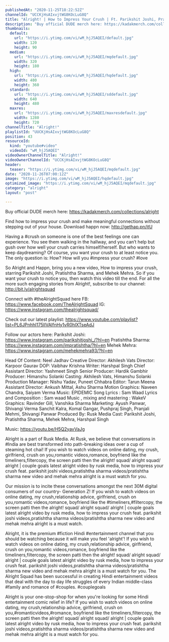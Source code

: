```yaml
---
publishedAt: "2020-11-25T18:22:52Z"
channelId: "UCCKjHsAIxvjtWG8KOcLuG8Q"
title: "Alright! | How to Impress Your Crush | Ft. Parikshit Joshi, Pratishtha Sharma & Mehek Mehra"
description: "Buy official DUDE merch here: https://kadakmerch.com/collections/alright\n\nFind how to impress your crush and make meaningful connections without stepping out of your house. Download happn now: http://gethap.pn/itU\n\nHaving a #crush on someone is one of the best feelings one can experience. You see them walking in the hallway, and you can’t help but gush over how well your crush carries himself/herself. But who wants to keep daydreaming? Of course, you want your crush to at least notice you. The only question is: How? How will you #impress your crush? #love \n\nSo Alright and Happn, bring you a new video, How to impress your crush, starring Parikshit Joshi, Pratishtha Sharma, and Mehek Mehra. So if you want your crush to notice you, then watch this video till the end. For all the more such engaging stories from Alright!, subscribe to our channel: http://bit.ly/alrightsquad\n\nConnect with #theAlrightSquad here\nFB: https://www.facebook.com/TheAlrightSquad\nIG: https://www.instagram.com/thealrightsquad/\n\nCheck out our latest playlist: https://www.youtube.com/playlist?list=PL6JPnhhI175lIVAlfnHy1vR0hlXTseAdJ\n\nFollow our actors here:\nParikshit Joshi: https://www.instagram.com/parikshitjoshi_/?hl=en\nPratishtha Sharma: https://www.instagram.com/impratishtha/?hl=en\nMehek Mehra: https://www.instagram.com/mehekmehra93/?hl=en\n\nHead Of Content: Neel Jadhav\nCreative Director: Akhilesh Vats\nDirector: Karpoor Gaurav\nDOP: Vaibhav Krishna\nWriter: Harshpal Singh\nChief Assistant Director: Yashmeet Singh\nSenior Producer: Hardik Gambhir\nProducer: Himanshu Solanki\nCasting: Akhilesh Vats, Himanshu Solanki\nProduction Manager: Nishu Yadav, Puneet Chhabra\nEditor: Tarun Meena\nAssistant Director: Ankush Mittal, Ashu Sharma\nMotion Graphics: Naveen Chandra, Saiyam Verma\nMusic: EPIDEMIC\nSong Lyrics : Sam Waad\nLyrics and Composition : Sam waad\nMusic , mixing and mastering : WakeV\nGraphics: Ravinder Gill, Vanshika Sharma\nMarketing: Ayush Panwar, Shivangi Verma Sanchit Kalra, Komal Gangar, Pushpraj Singh, Pranjali Mehmi, Shivangi Panwar\nProduced By: Rusk Media\nCast: Parikshit Joshi, Pratishtha Sharma, Mehek Mehra, Harshpal Singh\n\nMusic: https://youtu.be/H5Q2yavVaJg\n\nAlright is a part of Rusk Media. At Rusk, we believe that conversations in #India are best transformed into path-breaking ideas over a cup of steaming hot chai! If you wish to watch videos on online dating, my crush, girlfriend, crush on you,romantic videos,romance, boyfriend like the timeliners,filtercopy, the screen patti then the alright! squad/ alright squad/ alright | couple goals latest alright video by rusk media, how to impress your crush feat. parikshit joshi videos,pratishtha sharma videos/pratishtha sharma new video and mehak mehra alright is a must watch for you. \n\nOur mission is to incite these conversations amongst the next 30M digital consumers of our country- Generation Z! If you wish to watch videos on online dating, my crush,relationship advice, girlfriend, crush on you,romantic videos,romance, boyfriend like the #timeliners,#filtercopy, the screen patti then the alright! squad/ alright squad/ alright | couple goals latest alright video by rusk media, how to impress your crush feat. parikshit joshi videos,pratishtha sharma videos/pratishtha sharma new video and mehak mehra alright is a must watch.\n\nAlright, it is the premium #fiction Hindi #entertainment channel that you should be watching because it will make you feel 'alright'! If you wish to watch videos on online dating, my crush,relationship advice, girlfriend, crush on you,romantic videos,romance, boyfriend like the timeliners,filtercopy, the screen patti then the alright! squad/ alright squad/ alright | couple goals latest alright video by rusk media, how to impress your crush feat. parikshit joshi videos,pratishtha sharma videos/pratishtha sharma new video and mehak mehra alright is a must watch for you. The Alright Squad has been successful in creating Hindi entertainment videos that deal with the day to day life struggles of every Indian middle-class #family and romance of #couples. #couplegoals\n\nAlright is your one-stop-shop for when you're looking for some Hindi entertainment comic relief in life?  If you wish to watch videos on online dating, my crush,relationship advice, girlfriend, crush on you,#romanticvideos,#romance, boyfriend like the timeliners,filtercopy, the screen patti then the alright! squad/ alright squad/ alright | couple goals latest alright video by rusk media, how to impress your crush feat. parikshit joshi videos,pratishtha sharma videos/pratishtha sharma new video and mehak mehra alright is a must watch for you."
thumbnails:
  default:
    url: "https://i.ytimg.com/vi/wM_hjJ5AQEI/default.jpg"
    width: 120
    height: 90
  medium:
    url: "https://i.ytimg.com/vi/wM_hjJ5AQEI/mqdefault.jpg"
    width: 320
    height: 180
  high:
    url: "https://i.ytimg.com/vi/wM_hjJ5AQEI/hqdefault.jpg"
    width: 480
    height: 360
  standard:
    url: "https://i.ytimg.com/vi/wM_hjJ5AQEI/sddefault.jpg"
    width: 640
    height: 480
  maxres:
    url: "https://i.ytimg.com/vi/wM_hjJ5AQEI/maxresdefault.jpg"
    width: 1280
    height: 720
channelTitle: "Alright!"
playlistId: "UUCKjHsAIxvjtWG8KOcLuG8Q"
position: 43
resourceId:
  kind: "youtube#video"
  videoId: "wM_hjJ5AQEI"
videoOwnerChannelTitle: "Alright!"
videoOwnerChannelId: "UCCKjHsAIxvjtWG8KOcLuG8Q"
header:
  teaser: "https://i.ytimg.com/vi/wM_hjJ5AQEI/mqdefault.jpg"
date: "2020-11-26T07:00:12Z"
image: "https://i.ytimg.com/vi/wM_hjJ5AQEI/hqdefault.jpg"
optimized_image: "https://i.ytimg.com/vi/wM_hjJ5AQEI/mqdefault.jpg"
category: "alright"
layout: "post"

---
```

Buy official DUDE merch here: https://kadakmerch.com/collections/alright

Find how to impress your crush and make meaningful connections without stepping out of your house. Download happn now: http://gethap.pn/itU

Having a #crush on someone is one of the best feelings one can experience. You see them walking in the hallway, and you can’t help but gush over how well your crush carries himself/herself. But who wants to keep daydreaming? Of course, you want your crush to at least notice you. The only question is: How? How will you #impress your crush? #love 

So Alright and Happn, bring you a new video, How to impress your crush, starring Parikshit Joshi, Pratishtha Sharma, and Mehek Mehra. So if you want your crush to notice you, then watch this video till the end. For all the more such engaging stories from Alright!, subscribe to our channel: http://bit.ly/alrightsquad

Connect with #theAlrightSquad here
FB: https://www.facebook.com/TheAlrightSquad
IG: https://www.instagram.com/thealrightsquad/

Check out our latest playlist: https://www.youtube.com/playlist?list=PL6JPnhhI175lIVAlfnHy1vR0hlXTseAdJ

Follow our actors here:
Parikshit Joshi: https://www.instagram.com/parikshitjoshi_/?hl=en
Pratishtha Sharma: https://www.instagram.com/impratishtha/?hl=en
Mehek Mehra: https://www.instagram.com/mehekmehra93/?hl=en

Head Of Content: Neel Jadhav
Creative Director: Akhilesh Vats
Director: Karpoor Gaurav
DOP: Vaibhav Krishna
Writer: Harshpal Singh
Chief Assistant Director: Yashmeet Singh
Senior Producer: Hardik Gambhir
Producer: Himanshu Solanki
Casting: Akhilesh Vats, Himanshu Solanki
Production Manager: Nishu Yadav, Puneet Chhabra
Editor: Tarun Meena
Assistant Director: Ankush Mittal, Ashu Sharma
Motion Graphics: Naveen Chandra, Saiyam Verma
Music: EPIDEMIC
Song Lyrics : Sam Waad
Lyrics and Composition : Sam waad
Music , mixing and mastering : WakeV
Graphics: Ravinder Gill, Vanshika Sharma
Marketing: Ayush Panwar, Shivangi Verma Sanchit Kalra, Komal Gangar, Pushpraj Singh, Pranjali Mehmi, Shivangi Panwar
Produced By: Rusk Media
Cast: Parikshit Joshi, Pratishtha Sharma, Mehek Mehra, Harshpal Singh

Music: https://youtu.be/H5Q2yavVaJg

Alright is a part of Rusk Media. At Rusk, we believe that conversations in #India are best transformed into path-breaking ideas over a cup of steaming hot chai! If you wish to watch videos on online dating, my crush, girlfriend, crush on you,romantic videos,romance, boyfriend like the timeliners,filtercopy, the screen patti then the alright! squad/ alright squad/ alright | couple goals latest alright video by rusk media, how to impress your crush feat. parikshit joshi videos,pratishtha sharma videos/pratishtha sharma new video and mehak mehra alright is a must watch for you. 

Our mission is to incite these conversations amongst the next 30M digital consumers of our country- Generation Z! If you wish to watch videos on online dating, my crush,relationship advice, girlfriend, crush on you,romantic videos,romance, boyfriend like the #timeliners,#filtercopy, the screen patti then the alright! squad/ alright squad/ alright | couple goals latest alright video by rusk media, how to impress your crush feat. parikshit joshi videos,pratishtha sharma videos/pratishtha sharma new video and mehak mehra alright is a must watch.

Alright, it is the premium #fiction Hindi #entertainment channel that you should be watching because it will make you feel 'alright'! If you wish to watch videos on online dating, my crush,relationship advice, girlfriend, crush on you,romantic videos,romance, boyfriend like the timeliners,filtercopy, the screen patti then the alright! squad/ alright squad/ alright | couple goals latest alright video by rusk media, how to impress your crush feat. parikshit joshi videos,pratishtha sharma videos/pratishtha sharma new video and mehak mehra alright is a must watch for you. The Alright Squad has been successful in creating Hindi entertainment videos that deal with the day to day life struggles of every Indian middle-class #family and romance of #couples. #couplegoals

Alright is your one-stop-shop for when you're looking for some Hindi entertainment comic relief in life?  If you wish to watch videos on online dating, my crush,relationship advice, girlfriend, crush on you,#romanticvideos,#romance, boyfriend like the timeliners,filtercopy, the screen patti then the alright! squad/ alright squad/ alright | couple goals latest alright video by rusk media, how to impress your crush feat. parikshit joshi videos,pratishtha sharma videos/pratishtha sharma new video and mehak mehra alright is a must watch for you.